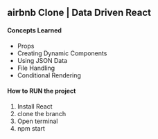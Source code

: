## airbnb Clone  |  Data Driven React  

#### Concepts Learned  

- Props  
- Creating Dynamic Components  
- Using JSON Data    
- File Handling  
- Conditional Rendering  
  
#### How to RUN the project  
1. Install React  
2. clone the branch  
3. Open terminal 
4. npm start
